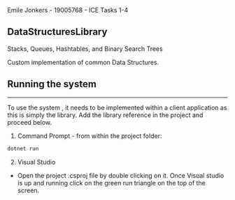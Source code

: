 Emile Jonkers - 19005768 - ICE Tasks 1-4
## DataStructuresLibrary
Stacks, Queues, Hashtables, and Binary Search Trees

Custom implementation of common Data Structures.
## Running the system
---
To use the system , it needs to be implemented within a client application as this is simply the library. Add the library reference in the 
project and proceed below.
1. Command Prompt -  from within the project folder:
```bash
dotnet run
```
2. Visual Studio
 - Open the project .csproj file by double clicking on it. Once Visual studio is up and running click on the green run triangle on the top of the screen.




